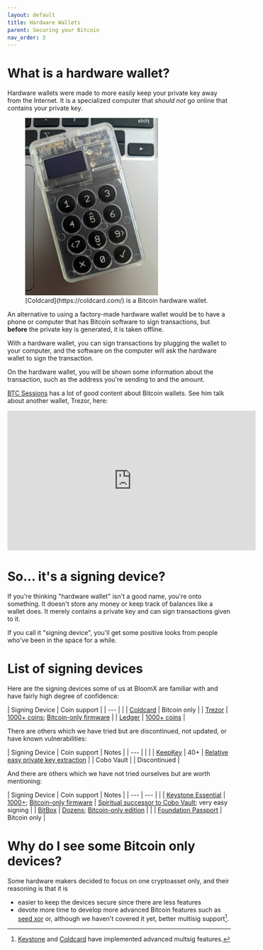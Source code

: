 ```yaml
---
layout: default
title: Hardware Wallets
parent: Securing your Bitcoin
nav_order: 3
---
```


# What is a hardware wallet?

Hardware wallets were made to more easily keep your private key away from the
Internet. It is a specialized computer that _should not_ go online that contains
your private key.

<figure>
<img src="/assets/images/coldcard.jpg" alt="Coldcard" style="max-height:400px;"/>
<figcaption markdown="1">
[Coldcard](https://coldcard.com/) is a Bitcoin hardware wallet.
</figcaption>
</figure>

An alternative to using a factory-made hardware wallet would be to have a phone
or computer that has Bitcoin software to sign transactions, but **before** the
private key is generated, it is taken offline.

With a hardware wallet, you can sign transactions by plugging the wallet to
your computer, and the software on the computer will ask the hardware wallet
to sign the transaction.

On the hardware wallet, you will be shown some information about the
transaction, such as the address you're sending to and the amount.

[BTC Sessions](https://twitter.com/btcsessions) has a lot of good content
about Bitcoin wallets. See him talk about another wallet, Trezor, here:
<iframe width="560" height="315" src="https://www.youtube.com/embed/TtlgE2Fx3m8?start=329" title="YouTube video player" frameborder="0" allow="accelerometer; autoplay; clipboard-write; encrypted-media; gyroscope; picture-in-picture" allowfullscreen></iframe>

# So... it's a signing device?

If you're thinking "hardware wallet" isn't a good name, you're onto something.
It doesn't store any money or keep track of balances like a wallet does. It
merely contains a private key and can sign transactions given to it.

If you call it "signing device", you'll get some positive looks from people
who've been in the space for a while.

# List of signing devices

Here are the signing devices some of us at BloomX are familiar with and have fairly high degree of confidence:

| Signing Device                    | Coin support                                                                                       |
| ---                               |                                                                                                    |
| [Coldcard](https://coldcard.com/) | Bitcoin only                                                                                       |
| [Trezor](https://trezor.io)       | [1000+ coins](https://trezor.io/coins/); [Bitcoin-only firmware](https://shop.trezor.io/btc-only/) |
| [Ledger](https://www.ledger.com/) | [1000+ coins](https://www.ledger.com/supported-crypto-assets)                                      |

There are others which we have tried but are discontinued, not updated, or have known vulnerabilities:

| Signing Device                            | Coin support | Notes                                                                                                                   |
| ---                                       |              |                                                                                                                         |
| [KeepKey](https://shapeshift.com/keepkey) | 40+          | [Relative easy private key extraction](https://blog.kraken.com/post/3245/flaw-found-in-keepkey-crypto-hardware-wallet/) |
| Cobo Vault                                |              | Discontinued                                                                                                            |

And there are others which we have not tried ourselves but are worth mentioning:

| Signing Device                                                           | Coin support                                                                                                                                                    | Notes                                                                                                                                      |
| ---                                                                      | ---                                                                                                                                                             |                                                                                                                                            |
| [Keystone Essential](https://shop.keyst.one/products/keystone-essential) | [1000+](https://support.keyst.one/about-keystone); [Bitcoin-only firmware](https://support.keyst.one/changelog/keystone-firmware-btc-only)                      | [Spiritual successor to Cobo Vault](https://blog.keyst.one/leaving-cobo-to-continue-the-cobo-vault-legacy-29bb2f8f026e); very easy signing |
| [BitBox](https://shiftcrypto.shop/en)                                    | [Dozens](https://shiftcrypto.shop/en/products/bitbox02-multi-edition-2/); [Bitcoin-only edition](https://shiftcrypto.shop/en/products/bitbox02-bitcoin-only-4/) |                                                                                                                                            |
| [Foundation Passport](https://foundationdevices.com/)                    | Bitcoin only                                                                                                                                                    |

# Why do I see some Bitcoin only devices?

Some hardware makers decided to focus on one cryptoasset only, and their reasoning is that it is
- easier to keep the devices secure since there are less features
- devote more time to develop more advanced Bitcoin features such as [seed xor](https://seedxor.com) or, although we haven't covered it yet, better multisig support[^1].

[^1]: [Keystone](https://support.keyst.one/advanced-features/multi-signature) and [Coldcard](https://coldcard.com/docs/multisig) have implemented advanced multsig features.
